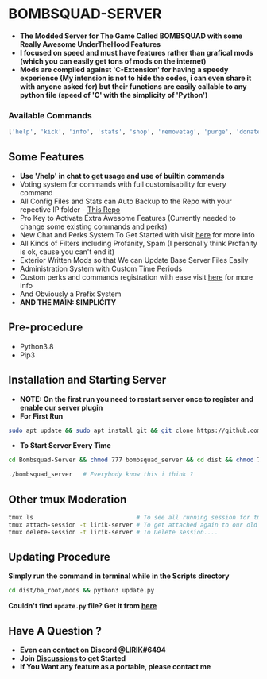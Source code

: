 # BOMBSQUAD-SERVER

- **The Modded Server for The Game Called BOMBSQUAD with some Really Awesome UnderTheHood Features**
- **I focused on speed and must have features rather than grafical mods (which you can easily get tons of mods on the internet)**
- **Mods are compiled against 'C-Extension' for having a speedy experience (My intension is not to hide the codes, i can even share it with anyone asked for) but their functions are easily callable to any python file (speed of 'C' with the simplicity of 'Python')**

### Available Commands
```python
['help', 'kick', 'info', 'stats', 'shop', 'removetag', 'purge', 'donate', 'buy', 'inventory', 'find', 'take', 'convert', 'ban', 'rolelist', 'settings', 'whois', 'restart', 'report', 'add', 'remove', 'end', 'warn', 'mute', 'announce', 'ip', 'register', 'redeem', 'resetcodes', 'addcodes', 'skin', 'gloves', 'camera', 'flymode', 'playsound', 'rainbow', 'nightmode', 'getprofile', 'box', 'heal', 'curse', 'fly', 'invisible', 'headless', 'leave', 'superpunch', 'godmode', 'shield', 'kill', 'freeze', 'check', 'unfreeze', 'knock', 'pause', 'slowmotion', 'hug', 'tag', 'tint', 'icyfloor', 'shatter', 'maxplayers', 'partytype', 'partyname']
```

## Some Features
- **Use '/help' in chat to get usage and use of builtin commands**
- Voting system for commands with full customisability for every command
- All Config Files and Stats can Auto Backup to the Repo with your repective IP folder - [This Repo](https://github.com/LIRIK-SPENCER/data-collection)
- Pro Key to Activate Extra Awesome Features (Currently needed to change some existing commands and perks)
- New Chat and Perks System To Get Started with visit [here](https://github.com/LIRIK-SPENCER/Bombsquad-Server/wiki/Register-File) for more info
- All Kinds of Filters including Profanity, Spam (I personally think Profanity is ok, cause you can't end it)
- Exterior Written Mods so that We can Update Base Server Files Easily
- Administration System with Custom Time Periods
- Custom perks and commands registration with ease visit [here](https://github.com/LIRIK-SPENCER/Bombsquad-Server/wiki/Register-File) for more info
- And Obviously a Prefix System
- **AND THE MAIN: SIMPLICITY**

## Pre-procedure

- Python3.8
- Pip3

## Installation and Starting Server

- **NOTE: On the first run you need to restart server once to register and enable our server plugin**
- **For First Run**
```bash
sudo apt update && sudo apt install git && git clone https://github.com/LIRIK-SPENCER/Bombsquad-Server
```
- **To Start Server Every Time**
```bash
cd Bombsquad-Server && chmod 777 bombsquad_server && cd dist && chmod 777 bombsquad_headless && cd .. && tmux new -s lirik-server
```
```bash
./bombsquad_server   # Everybody know this i think ?
```

## Other tmux Moderation
```bash
tmux ls                             # To see all running session for tmux..
tmux attach-session -t lirik-server # To get attached again to our old session
tmux delete-session -t lirik-server # To Delete session....
```

## Updating Procedure

**Simply run the command in terminal while in the Scripts directory**

```bash
cd dist/ba_root/mods && python3 update.py
```
**Couldn't find `update.py` file? Get it from [here](https://gist.github.com/LIRIK-SPENCER/b919aaf106340e895d15cd948901990c#file-update-py)**

## Have A Question ?

- **Even can contact on Discord @LIRIK#6494**
- **Join [Discussions](https://github.com/LIRIK-SPENCER/Bombsquad-Server/discussions) to get Started**
- **If You Want any feature as a portable, please contact me**
